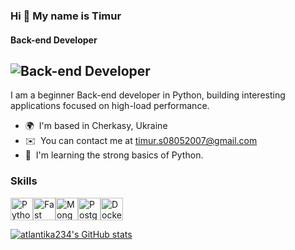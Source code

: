 ### Hi 👋 My name is Timur

#### Back-end Developer
![Back-end Developer](https://i.pinimg.com/originals/7a/c7/1e/7ac71e72373b0fb270b3a6d72e44eea3.gif)
------------------

I am a beginner Back-end developer in Python, building interesting applications focused on high-load performance.

*   🌍  I'm based in Cherkasy, Ukraine
*   ✉️  You can contact me at [timur.s08052007@gmail.com](mailto:timur.s08052007@gmail.com)
*   🧠  I'm learning the strong basics of Python.
### Skills 
<p align="left">
<a href="https://www.python.org/" target="_blank" rel="noreferrer"><img src="https://raw.githubusercontent.com/danielcranney/readme-generator/main/public/icons/skills/python-colored.svg" width="36" height="36" alt="Python" /></a><a href="https://fastapi.tiangolo.com/" target="_blank" rel="noreferrer"><img src="https://raw.githubusercontent.com/danielcranney/readme-generator/main/public/icons/skills/fastapi-colored.svg" width="36" height="36" alt="Fast API" /></a><a href="https://www.mongodb.com/" target="_blank" rel="noreferrer"><img src="https://raw.githubusercontent.com/danielcranney/readme-generator/main/public/icons/skills/mongodb-colored.svg" width="36" height="36" alt="MongoDB" /></a><a href="https://www.postgresql.org/" target="_blank" rel="noreferrer"><img src="https://raw.githubusercontent.com/danielcranney/readme-generator/main/public/icons/skills/postgresql-colored.svg" width="36" height="36" alt="PostgreSQL" /></a><a href="https://www.docker.com/" target="_blank" rel="noreferrer"><img src="https://raw.githubusercontent.com/danielcranney/readme-generator/main/public/icons/skills/docker-colored.svg" width="36" height="36" alt="Docker" /></a>
                    </p>

<a href="http://www.github.com/atlantika234"><img src="https://github-readme-stats.vercel.app/api?username=atlantika234&show_icons=true&hide=stars,&count_private=true&title_color=3382ed&text_color=ffffff&icon_color=0891b2&bg_color=1c1917&hide_border=true&show_icons=true" alt="atlantika234's GitHub stats" /></a>
